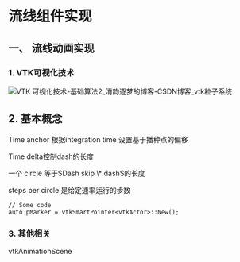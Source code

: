 # 流线组件实现

## 一、 流线动画实现

### 1. VTK可视化技术 <a href="#1.-vtk-ke-shi-hua-ji-shu" id="1.-vtk-ke-shi-hua-ji-shu"></a>

![](https://g.csdnimg.cn/static/logo/favicon32.ico)VTK 可视化技术-基础算法2\_清韵逐梦的博客-CSDN博客\_vtk粒子系统

## 2. 基本概念

Time anchor 根据integration time 设置基于播种点的偏移

Time delta控制dash的长度

一个 circle 等于$Dash skip \* dash$的长度

steps per circle 是给定速率运行的步数

```
// Some code
auto pMarker = vtkSmartPointer<vtkActor>::New();

```

### 3. 其他相关

vtkAnimationScene
